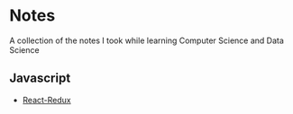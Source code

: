 # Notes
A collection of the notes I took while learning Computer Science and Data Science

## Javascript
* [React-Redux](./Javascript/React-Redux.txt)
